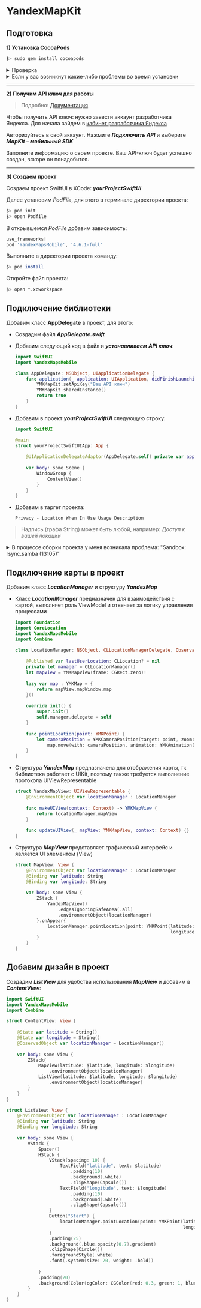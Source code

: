 # YandexMapKit

## Подготовка

**1) Установка CocoaPods**

```bash
$> sudo gem install cocoapods
```

<details><summary>
Проверка
</summary>
	
```bash
$> pod --version
your_version
```
</details>

<details><summary>
Если у вас возникнут какие-либо проблемы во время установки
</summary>

 1. Ознакомьтесь с этим руководством: [Документация](https://guides.cocoapods.org/using/troubleshooting#installing-cocoapods)

 2. Мне также помогли следующие действия:
	```
	$> sudo gem install cocoapods
	```

</details>

---

**2) Получим API ключ для работы**

> 	Подробно: [Документация](https://yandex.ru/dev/mapkit/doc/ru/ios/generated/getting_started)

Чтобы получить API ключ: нужно завести аккаунт разработчика Яндекса. Для начала зайдем в [кабинет разработчика Яндекса](https://developer.tech.yandex.ru/services/)

Авторизуйтесь в свой аккаунт.
Нажмите ***Подключить API*** и выберите ***MapKit – мобильный SDK***

Заполните информацию о своем проекте. Ваш API-ключ будет успешно создан, вскоре он понадобится.

---

**3) Создаем проект**

Создаем проект SwiftUI в XCode: ***yourProjectSwiftUI***


Далее установим *PodFile*, для этого в терминале директории проекта:

```bash
$> pod init
$> open Podfile
```

В открывшемся *PodFile* добавим зависимость:

```bash
use_frameworks!
pod 'YandexMapsMobile', '4.6.1-full'
```

Выполните в директории проекта команду:

```bash
$> pod install
```

Откройте файл проекта:

```bash
$> open *.xcworkspace
```

## Подключение библиотеки

Добавим класс **AppDelegate** в проект, для этого:

- Создадим файл ***AppDelegate.swift***
- Добавим следующий код в файл и ***устанавливаем API ключ***:

	```Swift
	import SwiftUI
	import YandexMapsMobile
	
	class AppDelegate: NSObject, UIApplicationDelegate {
	    func application(_ application: UIApplication, didFinishLaunchingWithOptions launchOptions: [UIApplication.LaunchOptionsKey : Any]? = nil) -> Bool {
	        YMKMapKit.setApiKey("Ваш API ключ")
	        YMKMapKit.sharedInstance()
	        return true
	    }
	}
	```

- Добавим в проект ***yourProjectSwiftUI*** следующую строку:

	```Swift
	import SwiftUI
	
	@main
	struct yourProjectSwiftUIApp: App {
	    
	    @UIApplicationDelegateAdaptor(AppDelegate.self) private var appDelegate
	    
	    var body: some Scene {
	        WindowGroup {
	            ContentView()
	        }
	    }
	}
	```
- Добавим в таргет проекта:

  `Privacy - Location When In Use Usage Description`
> Надпись (графа String) может быть любой, например: *Доступ к вашей локации*

<details><summary>
В процессе сборки проекта у меня возникала проблема: "Sandbox: rsync.samba (13105)"
</summary>
	Решение: Изменить параметр сборки проекта Xcode
	
	User Script Sandboxing - 'No'
</details>


## Подключение карты в проект

Добавим класс ***LocationManager*** и структуру ***YandexMap***

- Класс ***LocationManager*** предназначен для взаимодействия с картой, выполняет роль ViewModel и отвечает за логику управления процессами

	```Swift
	import Foundation
	import CoreLocation
	import YandexMapsMobile
	import Combine
	
	class LocationManager: NSObject, CLLocationManagerDelegate, ObservableObject {
	    
	    @Published var lastUserLocation: CLLocation? = nil
	    private let manager = CLLocationManager()
	    let mapView = YMKMapView(frame: CGRect.zero)!
	    
	    lazy var map : YMKMap = {
	        return mapView.mapWindow.map
	    }()
	    
	    override init() {
	        super.init()
	        self.manager.delegate = self
	    }
	    
	    func pointLocation(point: YMKPoint) {
	        let cameraPosition = YMKCameraPosition(target: point, zoom: 17.0, azimuth: 150.0, tilt: 30.0)
	            map.move(with: cameraPosition, animation: YMKAnimation(type: .smooth, duration: 1.0))
	    }
	}
	
	```
	
- Структура ***YandexMap*** предназначена для отображения карты, тк библиотека работает с UIKit, поэтому также требуется выполнение протокола UIViewRepresentable

	```Swift
	struct YandexMapView: UIViewRepresentable {
	    @EnvironmentObject var locationManager : LocationManager
	    
	    func makeUIView(context: Context) -> YMKMapView {
	        return locationManager.mapView
	    }
	         
	    func updateUIView(_ mapView: YMKMapView, context: Context) {}
	}
	```

- Структура ***MapView*** представляет графический интерфейс и является UI элементом (View)

	```Swift
	struct MapView: View {
	    @EnvironmentObject var locationManager : LocationManager
	    @Binding var latitude: String
	    @Binding var longitude: String
	    
	    var body: some View {
	        ZStack {
	            YandexMapView()
	                .edgesIgnoringSafeArea(.all)
	                .environmentObject(locationManager)
	        }.onAppear{
	            locationManager.pointLocation(point: YMKPoint(latitude: Double(latitude) ?? 55.751263550483145,
	                                                          longitude: Double(longitude) ?? 37.62967790286453))
	        }
	    }
	}
	```

## Добавим дизайн в проект

Создадим ***ListView*** для удобства использования ***MapView*** и добавим в ***ContentView***:

```Swift
import SwiftUI
import YandexMapsMobile
import Combine

struct ContentView: View {
    
    @State var latitude = String()
    @State var longitude = String()
    @ObservedObject var locationManager = LocationManager()
    
    var body: some View {
        ZStack{
            MapView(latitude: $latitude, longitude: $longitude)
                .environmentObject(locationManager)
            ListView(latitude: $latitude, longitude: $longitude)
                .environmentObject(locationManager)
        }
    }
}

struct ListView: View {
    @EnvironmentObject var locationManager : LocationManager
    @Binding var latitude: String
    @Binding var longitude: String
    
    var body: some View {
        VStack {
            Spacer()
            HStack {
                VStack(spacing: 10) {
                    TextField("latitude", text: $latitude)
                        .padding(10)
                        .background(.white)
                        .clipShape(Capsule())
                    TextField("longitude", text: $longitude)
                        .padding(10)
                        .background(.white)
                        .clipShape(Capsule())
                }
                Button("Start") {
                    locationManager.pointLocation(point: YMKPoint(latitude: Double(latitude) ?? 55.751263550483145,
                                                                  longitude: Double(longitude) ?? 37.62967790286453))
                }
                .padding(25)
                .background(.blue.opacity(0.7).gradient)
                .clipShape(Circle())
                .foregroundStyle(.white)
                .font(.system(size: 20, weight: .bold))
                
            }
            .padding(20)
            .background(Color(cgColor: CGColor(red: 0.3, green: 1, blue: 0.3, alpha: 1)))
        }
    }
}
```
